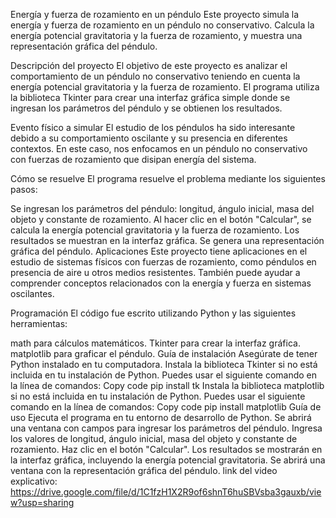 Energía y fuerza de rozamiento en un péndulo
Este proyecto simula la energía y fuerza de rozamiento en un péndulo no conservativo. Calcula la energía potencial gravitatoria y la fuerza de rozamiento, y muestra una representación gráfica del péndulo.

Descripción del proyecto
El objetivo de este proyecto es analizar el comportamiento de un péndulo no conservativo teniendo en cuenta la energía potencial gravitatoria y la fuerza de rozamiento. El programa utiliza la biblioteca Tkinter para crear una interfaz gráfica simple donde se ingresan los parámetros del péndulo y se obtienen los resultados.

Evento físico a simular
El estudio de los péndulos ha sido interesante debido a su comportamiento oscilante y su presencia en diferentes contextos. En este caso, nos enfocamos en un péndulo no conservativo con fuerzas de rozamiento que disipan energía del sistema.

Cómo se resuelve
El programa resuelve el problema mediante los siguientes pasos:

Se ingresan los parámetros del péndulo: longitud, ángulo inicial, masa del objeto y constante de rozamiento.
Al hacer clic en el botón "Calcular", se calcula la energía potencial gravitatoria y la fuerza de rozamiento.
Los resultados se muestran en la interfaz gráfica.
Se genera una representación gráfica del péndulo.
Aplicaciones
Este proyecto tiene aplicaciones en el estudio de sistemas físicos con fuerzas de rozamiento, como péndulos en presencia de aire u otros medios resistentes. También puede ayudar a comprender conceptos relacionados con la energía y fuerza en sistemas oscilantes.

Programación
El código fue escrito utilizando Python y las siguientes herramientas:

math para cálculos matemáticos.
Tkinter para crear la interfaz gráfica.
matplotlib para graficar el péndulo.
Guía de instalación
Asegúrate de tener Python instalado en tu computadora.
Instala la biblioteca Tkinter si no está incluida en tu instalación de Python. Puedes usar el siguiente comando en la línea de comandos:
Copy code
pip install tk
Instala la biblioteca matplotlib si no está incluida en tu instalación de Python. Puedes usar el siguiente comando en la línea de comandos:
Copy code
pip install matplotlib
Guía de uso
Ejecuta el programa en tu entorno de desarrollo de Python.
Se abrirá una ventana con campos para ingresar los parámetros del péndulo.
Ingresa los valores de longitud, ángulo inicial, masa del objeto y constante de rozamiento.
Haz clic en el botón "Calcular".
Los resultados se mostrarán en la interfaz gráfica, incluyendo la energía potencial gravitatoria.
Se abrirá una ventana con la representación gráfica del péndulo.
link del video explicativo:
https://drive.google.com/file/d/1C1fzH1X2R9of6shnT6huSBVsba3gauxb/view?usp=sharing
